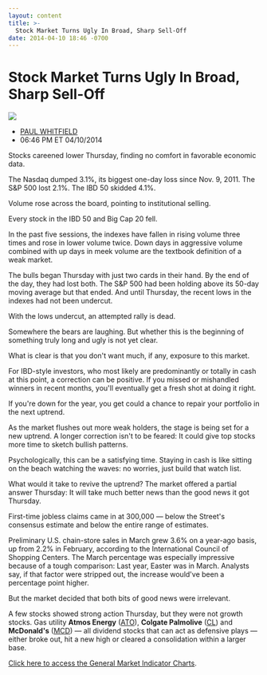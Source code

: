 ```yaml
---
layout: content
title: >-
  Stock Market Turns Ugly In Broad, Sharp Sell-Off
date: 2014-04-10 18:46 -0700
---
```



Stock Market Turns Ugly In Broad, Sharp Sell-Off
=================================================


![](https://www.investors.com/wp-content/uploads/ibd-migrated-images/MPv_140411_635327405359604591.png)

* [PAUL WHITFIELD](https://www.investors.com/author/whitfieldp/ "Posts by PAUL WHITFIELD")
* 06:46 PM ET 04/10/2014




Stocks careened lower Thursday, finding no comfort in favorable economic data.


The Nasdaq dumped 3.1%, its biggest one-day loss since Nov. 9, 2011. The S&P 500 lost 2.1%. The IBD 50 skidded 4.1%.


Volume rose across the board, pointing to institutional selling.


Every stock in the IBD 50 and Big Cap 20 fell.


In the past five sessions, the indexes have fallen in rising volume three times and rose in lower volume twice. Down days in aggressive volume combined with up days in meek volume are the textbook definition of a weak market.


The bulls began Thursday with just two cards in their hand. By the end of the day, they had lost both. The S&P 500 had been holding above its 50-day moving average but that ended. And until Thursday, the recent lows in the indexes had not been undercut.


With the lows undercut, an attempted rally is dead.


Somewhere the bears are laughing. But whether this is the beginning of something truly long and ugly is not yet clear.


What is clear is that you don't want much, if any, exposure to this market.


For IBD-style investors, who most likely are predominantly or totally in cash at this point, a correction can be positive. If you missed or mishandled winners in recent months, you'll eventually get a fresh shot at doing it right.


If you're down for the year, you get could a chance to repair your portfolio in the next uptrend.


As the market flushes out more weak holders, the stage is being set for a new uptrend. A longer correction isn't to be feared: It could give top stocks more time to sketch bullish patterns.


Psychologically, this can be a satisfying time. Staying in cash is like sitting on the beach watching the waves: no worries, just build that watch list.


What would it take to revive the uptrend? The market offered a partial answer Thursday: It will take much better news than the good news it got Thursday.


First-time jobless claims came in at 300,000 — below the Street's consensus estimate and below the entire range of estimates.


Preliminary U.S. chain-store sales in March grew 3.6% on a year-ago basis, up from 2.2% in February, according to the International Council of Shopping Centers. The March percentage was especially impressive because of a tough comparison: Last year, Easter was in March. Analysts say, if that factor were stripped out, the increase would've been a percentage point higher.


But the market decided that both bits of good news were irrelevant.


A few stocks showed strong action Thursday, but they were not growth stocks. Gas utility **Atmos Energy** ([ATO](https://research.investors.com/quote.aspx?symbol=ATO)), **Colgate Palmolive** ([CL](https://research.investors.com/quote.aspx?symbol=CL)) and **McDonald's** ([MCD](https://research.investors.com/quote.aspx?symbol=MCD)) — all dividend stocks that can act as defensive plays — either broke out, hit a new high or cleared a consolidation within a larger base.


[Click here to access the General Market Indicator Charts](https://www.investors.com/pdf/GMI_041114.pdf).




